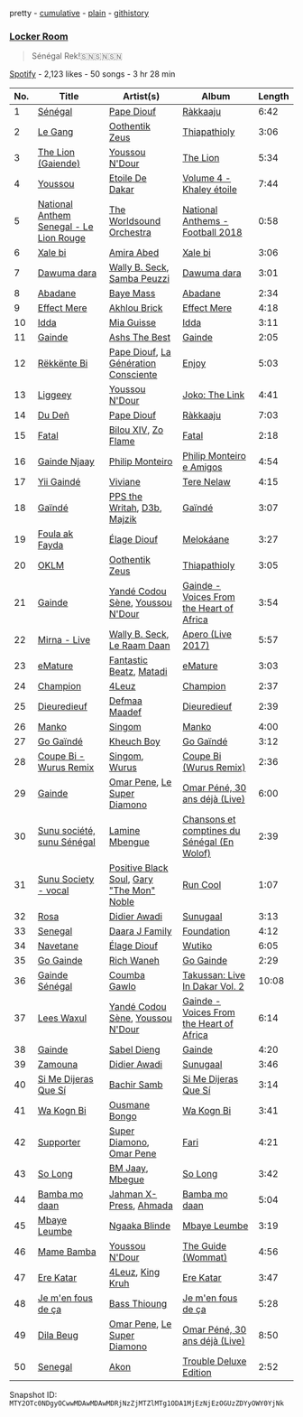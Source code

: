pretty - [cumulative](/playlists/cumulative/37i9dQZF1DX8SaiEt4OVJw.md) - [plain](/playlists/plain/37i9dQZF1DX8SaiEt4OVJw) - [githistory](https://github.githistory.xyz/mackorone/spotify-playlist-archive/blob/main/playlists/plain/37i9dQZF1DX8SaiEt4OVJw)

### [Locker Room ](https://open.spotify.com/playlist/37i9dQZF1DX8SaiEt4OVJw)

> Sénégal Rek!🇸🇳🇸🇳🇸🇳

[Spotify](https://open.spotify.com/user/spotify) - 2,123 likes - 50 songs - 3 hr 28 min

| No. | Title | Artist(s) | Album | Length |
|---|---|---|---|---|
| 1 | [Sénégal](https://open.spotify.com/track/0nfzcEx8zmGT9kUAKok6yf) | [Pape Diouf](https://open.spotify.com/artist/54SeJkg1IKFUMgXde8cgaj) | [Ràkkaaju](https://open.spotify.com/album/4FTZdFwrV3O0HK5B6qDnm5) | 6:42 |
| 2 | [Le Gang](https://open.spotify.com/track/3elChqaWlHV1xoWY02FBwn) | [Oothentik Zeus](https://open.spotify.com/artist/3ghPtsThqUAx91D4Acvvmi) | [Thiapathioly](https://open.spotify.com/album/6kYaefoyWBD0C3MhW3PKy1) | 3:06 |
| 3 | [The Lion \(Gaiende\)](https://open.spotify.com/track/1yrc7qxYjCKjgPDshOye51) | [Youssou N'Dour](https://open.spotify.com/artist/77zlytAFjPFjUKda8TNIDY) | [The Lion](https://open.spotify.com/album/38xVCz4qYEXu1FwbEHJ8eA) | 5:34 |
| 4 | [Youssou](https://open.spotify.com/track/0riKCDk8HNfsSzUKup0YzC) | [Etoile De Dakar](https://open.spotify.com/artist/0ZEIBXEWSSTDLhheAO9Wyk) | [Volume 4 \- Khaley étoile](https://open.spotify.com/album/5U6rLFNyYwmT1AkJQ7GIr0) | 7:44 |
| 5 | [National Anthem Senegal \- Le Lion Rouge](https://open.spotify.com/track/5FknxTRv2ph0qOY9GzjLgl) | [The Worldsound Orchestra](https://open.spotify.com/artist/4Q9VM1XHX9nAXG3mi3xHuC) | [National Anthems \- Football 2018](https://open.spotify.com/album/5S8ppiorFgHmC1tiVXvXrP) | 0:58 |
| 6 | [Xale bi](https://open.spotify.com/track/5A8JVvC7RJ9OHEC411OdLb) | [Amira Abed](https://open.spotify.com/artist/4UtWbbJdQl4MXHgZ3Ol6ji) | [Xale bi](https://open.spotify.com/album/15xsr5C8VEYE8c9KUiTdgw) | 3:06 |
| 7 | [Dawuma dara](https://open.spotify.com/track/3nTis5B0AbjzbYFDMqScPV) | [Wally B\. Seck](https://open.spotify.com/artist/5SVxYNSZjum1qCdVczQScc), [Samba Peuzzi](https://open.spotify.com/artist/4jXLwmp2AhoxoaPr14fagb) | [Dawuma dara](https://open.spotify.com/album/5Ukcyz7inbjx2oIgaZUD0O) | 3:01 |
| 8 | [Abadane](https://open.spotify.com/track/4nt5o7sX9ZVRrDUXwHEnJJ) | [Baye Mass](https://open.spotify.com/artist/0sjV77WupRucJ27YaMtFzx) | [Abadane](https://open.spotify.com/album/0uKApafzbKSnlBP6MI8Z2V) | 2:34 |
| 9 | [Effect Mere](https://open.spotify.com/track/4KjAxGfPwGKYzipnVavtrc) | [Akhlou Brick](https://open.spotify.com/artist/6Lq4CjT2j15j6UkqqjEguO) | [Effect Mere](https://open.spotify.com/album/0iOR6KmTgnD6ELXSIz4XpI) | 4:18 |
| 10 | [Idda](https://open.spotify.com/track/1MI8d88U2gBYEXAjCXzkXF) | [Mia Guisse](https://open.spotify.com/artist/0S17uH3c9zczQrichFl24S) | [Idda](https://open.spotify.com/album/0oofqp32mNMf1zIPx48fiJ) | 3:11 |
| 11 | [Gainde](https://open.spotify.com/track/2euLlfO4KZLyvsRLH34LhL) | [Ashs The Best](https://open.spotify.com/artist/0VLSACiskWZ7DUL0TJHXFx) | [Gainde](https://open.spotify.com/album/3Wgqsgxx24W31niRD7bxR1) | 2:05 |
| 12 | [Rëkkënte Bi](https://open.spotify.com/track/3Bb2UpUgjkgSD8e3DDCbLK) | [Pape Diouf](https://open.spotify.com/artist/54SeJkg1IKFUMgXde8cgaj), [La Génération Consciente](https://open.spotify.com/artist/0bCbA7fKSoubwnuYUxBkLP) | [Enjoy](https://open.spotify.com/album/2hvGrsPNGQE8uecMTRUb65) | 5:03 |
| 13 | [Liggeey](https://open.spotify.com/track/1vL4zn5vWOU4FbWDa7s7nw) | [Youssou N'Dour](https://open.spotify.com/artist/77zlytAFjPFjUKda8TNIDY) | [Joko: The Link](https://open.spotify.com/album/1zqKXsZQLONrHxoI5rUW37) | 4:41 |
| 14 | [Du Deñ](https://open.spotify.com/track/6KaabakThXwVdWv08Q2s9y) | [Pape Diouf](https://open.spotify.com/artist/54SeJkg1IKFUMgXde8cgaj) | [Ràkkaaju](https://open.spotify.com/album/4FTZdFwrV3O0HK5B6qDnm5) | 7:03 |
| 15 | [Fatal](https://open.spotify.com/track/13NuoA2fdG6WNbspXjkqZj) | [Bilou XIV](https://open.spotify.com/artist/3dvawoZB8I6eowcfrDx1Ii), [Zo Flame](https://open.spotify.com/artist/5P2fBaTJDFcGu1kzcBhVXL) | [Fatal](https://open.spotify.com/album/6gG5druZe243LEyO266gRH) | 2:18 |
| 16 | [Gainde Njaay](https://open.spotify.com/track/1WeYbIvwVfkw5ByO2T8LrX) | [Philip Monteiro](https://open.spotify.com/artist/7ijqDTVwOAFwX6epoMKGj9) | [Philip Monteiro e Amigos](https://open.spotify.com/album/4cfAeQexrysLJtrBUjRc1c) | 4:54 |
| 17 | [Yii Gaindé](https://open.spotify.com/track/2NDtTyFBl6VZbLy5wuVO5d) | [Viviane](https://open.spotify.com/artist/35xJVUVTevr1XAvPkMXuf8) | [Tere Nelaw](https://open.spotify.com/album/67M1CkElrLy6zHheLsPQsN) | 4:15 |
| 18 | [Gaïndé](https://open.spotify.com/track/5VaFNvICeRD4Q2AV81rsk6) | [PPS the Writah](https://open.spotify.com/artist/5hSQLuOun5KPwaPViRkgPv), [D3b](https://open.spotify.com/artist/5iKhWdhzQ0XVFCvv8qdlhn), [Majzik](https://open.spotify.com/artist/4HliaTGB7WLXup6ZkKw53i) | [Gaïndé](https://open.spotify.com/album/5fxJXoEKPvvhpIisgObkI7) | 3:07 |
| 19 | [Foula ak Fayda](https://open.spotify.com/track/6KIfRbNRc0baU1NqVi4HBU) | [Élage Diouf](https://open.spotify.com/artist/1IjC1jUjeLi2VXaxGT1B76) | [Melokáane](https://open.spotify.com/album/2m1EoiPNmUnMmSXkPenClq) | 3:27 |
| 20 | [OKLM](https://open.spotify.com/track/4pv4SCAnVQaBy07oiXSShg) | [Oothentik Zeus](https://open.spotify.com/artist/3ghPtsThqUAx91D4Acvvmi) | [Thiapathioly](https://open.spotify.com/album/6kYaefoyWBD0C3MhW3PKy1) | 3:05 |
| 21 | [Gainde](https://open.spotify.com/track/1R3MhIdYyobFnQOHPdxyel) | [Yandé Codou Sène](https://open.spotify.com/artist/73Z0aeh16t1h0S5jRDizuJ), [Youssou N'Dour](https://open.spotify.com/artist/77zlytAFjPFjUKda8TNIDY) | [Gainde \- Voices From the Heart of Africa](https://open.spotify.com/album/427okyQRjN9MOrRhsobZbD) | 3:54 |
| 22 | [Mirna \- Live](https://open.spotify.com/track/45r2Cy5iBc6n5TNZ9Ojkyp) | [Wally B\. Seck](https://open.spotify.com/artist/5SVxYNSZjum1qCdVczQScc), [Le Raam Daan](https://open.spotify.com/artist/5rYD78znxhOhbdq7n6OI0e) | [Apero \(Live 2017\)](https://open.spotify.com/album/6IJJSPFRkkN8XNUl2G3cBy) | 5:57 |
| 23 | [eMature](https://open.spotify.com/track/3X9u9WPqE1Qt2BrHaeVFEs) | [Fantastic Beatz](https://open.spotify.com/artist/6pQAI7hzgLCdYLYxU3Nx6x), [Matadi](https://open.spotify.com/artist/7wC31BHucm9dr69ZzvCjGM) | [eMature](https://open.spotify.com/album/5WqPdupk0jnmL6ZUFDq749) | 3:03 |
| 24 | [Champion](https://open.spotify.com/track/1c7OP3XkM4djqcxsLXXe0v) | [4Leuz](https://open.spotify.com/artist/1fVoqPJYIfw4p1imdVvsI9) | [Champion](https://open.spotify.com/album/4nQl92b43x6RKg63WWBtf1) | 2:37 |
| 25 | [Dieuredieuf](https://open.spotify.com/track/62ES3zCjajWugeXbU03iY2) | [Defmaa Maadef](https://open.spotify.com/artist/0IVXBYOdQmzSKy1UNQZcnA) | [Dieuredieuf](https://open.spotify.com/album/3DEBtnjsM80bzVcFDLK5Rs) | 2:39 |
| 26 | [Manko](https://open.spotify.com/track/5U8HbTpmQmgeZlQD22NKPB) | [Singom](https://open.spotify.com/artist/0irLAzm9SysPMkXleeJ4DM) | [Manko](https://open.spotify.com/album/6Son2qzFVrPnZt0cBlYfqF) | 4:00 |
| 27 | [Go Gaïndé](https://open.spotify.com/track/2xZjfo8QdncxKwaibPl8M5) | [Kheuch Boy](https://open.spotify.com/artist/6e9La3olRooVF1laXsh6E8) | [Go Gaïndé](https://open.spotify.com/album/4XiAS9heCr0lIU2jOWasEZ) | 3:12 |
| 28 | [Coupe Bi \- Wurus Remix](https://open.spotify.com/track/6B9zjL6K3zfwnCJZduh7nv) | [Singom](https://open.spotify.com/artist/0irLAzm9SysPMkXleeJ4DM), [Wurus](https://open.spotify.com/artist/3TqhJB8n9zvfo4Zcs2RSo1) | [Coupe Bi \(Wurus Remix\)](https://open.spotify.com/album/1i2CavuGCi594A5p34Pd4X) | 2:36 |
| 29 | [Gainde](https://open.spotify.com/track/5y2vQ3iWQVcurvrOdG1IRh) | [Omar Pene](https://open.spotify.com/artist/4nnxyRURTnR5bO1rUWMe4N), [Le Super Diamono](https://open.spotify.com/artist/1STm0AYsnhrGFgWxGBi1m2) | [Omar Péné, 30 ans déjà \(Live\)](https://open.spotify.com/album/2Tb6pLYWYTZDmDLWRpdmgG) | 6:00 |
| 30 | [Sunu société, sunu Sénégal](https://open.spotify.com/track/2OLPTc5pavMiiOtisGiTRh) | [Lamine Mbengue](https://open.spotify.com/artist/72ONjqs8WZu8xYikqWg6Dn) | [Chansons et comptines du Sénégal \(En Wolof\)](https://open.spotify.com/album/1mNUNyEsP9Nj4Ee6CtZ7Ga) | 2:39 |
| 31 | [Sunu Society \- vocal](https://open.spotify.com/track/2lDIc2OaqXQhiFODTFO2am) | [Positive Black Soul](https://open.spotify.com/artist/3ESsXVMhBm2vfZaWmMdHAi), [Gary "The Mon" Noble](https://open.spotify.com/artist/3X8ZKF763nMipHVDC2BzHP) | [Run Cool](https://open.spotify.com/album/4V0PdiIq8Pc7VKfl0fEmqq) | 1:07 |
| 32 | [Rosa](https://open.spotify.com/track/5v7Wdwht1uUq9yuv7wkC1c) | [Didier Awadi](https://open.spotify.com/artist/4ydTQzghrxvKHQGLPo9h5F) | [Sunugaal](https://open.spotify.com/album/6DymYR1CVPDajNQrwDP8Uz) | 3:13 |
| 33 | [Senegal](https://open.spotify.com/track/27nWLmwZhpZHCrcPc6p4Rd) | [Daara J Family](https://open.spotify.com/artist/4MvdDpI9EsfvDfKrr07H46) | [Foundation](https://open.spotify.com/album/1GA36VOnII3zU2kgVJgj3Q) | 4:12 |
| 34 | [Navetane](https://open.spotify.com/track/6f3csgdd8jg0FzijtbtD4h) | [Élage Diouf](https://open.spotify.com/artist/1IjC1jUjeLi2VXaxGT1B76) | [Wutiko](https://open.spotify.com/album/2BiEV0VhyWzV7MuRxyBt2u) | 6:05 |
| 35 | [Go Gainde](https://open.spotify.com/track/4MkwYh21G4J5zLR2IAhP9S) | [Rich Waneh](https://open.spotify.com/artist/7cSjINBvZ8bddluBvrQ9iv) | [Go Gainde](https://open.spotify.com/album/7Ky26RhTz7DAzJX9Ahd4Zv) | 2:29 |
| 36 | [Gainde Sénégal](https://open.spotify.com/track/4UfqOrxMKQtG7Istj30T92) | [Coumba Gawlo](https://open.spotify.com/artist/2YoRPc8bzxxEuK2rYbeWf5) | [Takussan: Live In Dakar Vol\. 2](https://open.spotify.com/album/6Es1VuS2Uafg3dTdqMEaBY) | 10:08 |
| 37 | [Lees Waxul](https://open.spotify.com/track/4U5ZNBYEyvIkFMnrw33GsX) | [Yandé Codou Sène](https://open.spotify.com/artist/73Z0aeh16t1h0S5jRDizuJ), [Youssou N'Dour](https://open.spotify.com/artist/77zlytAFjPFjUKda8TNIDY) | [Gainde \- Voices From the Heart of Africa](https://open.spotify.com/album/427okyQRjN9MOrRhsobZbD) | 6:14 |
| 38 | [Gainde](https://open.spotify.com/track/4Gkr2OG8qyoHoo5eS68lcD) | [Sabel Dieng](https://open.spotify.com/artist/3dJ25CMDAFc0YrlJTLDTKT) | [Gainde](https://open.spotify.com/album/2kt8s8pn5p16mNziF4WMML) | 4:20 |
| 39 | [Zamouna](https://open.spotify.com/track/65qKlzdywjJEOIFPx5e4Oi) | [Didier Awadi](https://open.spotify.com/artist/4ydTQzghrxvKHQGLPo9h5F) | [Sunugaal](https://open.spotify.com/album/6DymYR1CVPDajNQrwDP8Uz) | 3:46 |
| 40 | [Si Me Dijeras Que Sí](https://open.spotify.com/track/4wNK7BZtuMq7aVmjv3oMke) | [Bachir Samb](https://open.spotify.com/artist/6xH2Nz0KbcxQeq1iURKZ9P) | [Si Me Dijeras Que Sí](https://open.spotify.com/album/65wXhGjrnP67irq8jYH21Z) | 3:14 |
| 41 | [Wa Kogn Bi](https://open.spotify.com/track/3LnFqil63JY2suOKCPeYiB) | [Ousmane Bongo](https://open.spotify.com/artist/5kvpPDYq8NjkKPI7cQHvmZ) | [Wa Kogn Bi](https://open.spotify.com/album/2VVDjVRflO7HEJ5313vrQ1) | 3:41 |
| 42 | [Supporter](https://open.spotify.com/track/4K9HeuRUx1U1MpmE5a2dGP) | [Super Diamono](https://open.spotify.com/artist/7AMycMqOYq99M65svYeKLr), [Omar Pene](https://open.spotify.com/artist/4nnxyRURTnR5bO1rUWMe4N) | [Fari](https://open.spotify.com/album/3wcc9f7uvfpDuuF8zkq9OR) | 4:21 |
| 43 | [So Long](https://open.spotify.com/track/0r6drQLMC20q1t0gYTHrYb) | [BM Jaay](https://open.spotify.com/artist/0BDWjfYMFVuzBGfeZogFlk), [Mbegue](https://open.spotify.com/artist/2QpHYvC99DCObipW0HlBSU) | [So Long](https://open.spotify.com/album/5lN5Ufe06LymcpPSQsVSQi) | 3:42 |
| 44 | [Bamba mo daan](https://open.spotify.com/track/3EzIZiJXkJKH0Y8Jn5DRYI) | [Jahman X\-Press](https://open.spotify.com/artist/3EmEVhfs5YO9XVr5EIPWdc), [Ahmada](https://open.spotify.com/artist/4T4C0ZQEz4PcW8oQ0Riu4w) | [Bamba mo daan](https://open.spotify.com/album/0fgZtfb8Su9LdQS7IugAb0) | 5:04 |
| 45 | [Mbaye Leumbe](https://open.spotify.com/track/0sG4uP9KnMeSaehyJaXDTk) | [Ngaaka Blinde](https://open.spotify.com/artist/6JBweZ5NTBmZ8rJhDrb902) | [Mbaye Leumbe](https://open.spotify.com/album/2I3sH1PDfDh5st5upIrhEy) | 3:19 |
| 46 | [Mame Bamba](https://open.spotify.com/track/078jilHPrMLpjs8PPQoXSA) | [Youssou N'Dour](https://open.spotify.com/artist/77zlytAFjPFjUKda8TNIDY) | [The Guide \(Wommat\)](https://open.spotify.com/album/4K2xwEC31lTt6sFfC4tYoM) | 4:56 |
| 47 | [Ere Katar](https://open.spotify.com/track/2i6SP0cY5U10F8cEnlB5UD) | [4Leuz](https://open.spotify.com/artist/1fVoqPJYIfw4p1imdVvsI9), [King Kruh](https://open.spotify.com/artist/09k22CjFt68Hd77zXasqeo) | [Ere Katar](https://open.spotify.com/album/0bbSsMr0w8ykK8m3qD7QUs) | 3:47 |
| 48 | [Je m'en fous de ça](https://open.spotify.com/track/1s1uRc7LL0Zu76OlIZNtdj) | [Bass Thioung](https://open.spotify.com/artist/5W9j2vTdRrv3MaNo8xV0XN) | [Je m'en fous de ça](https://open.spotify.com/album/0L2kud4lpCUCIxNHndd2cA) | 5:28 |
| 49 | [Dila Beug](https://open.spotify.com/track/1p6fwH9J5T5hzY9k1CrwLe) | [Omar Pene](https://open.spotify.com/artist/4nnxyRURTnR5bO1rUWMe4N), [Le Super Diamono](https://open.spotify.com/artist/1STm0AYsnhrGFgWxGBi1m2) | [Omar Péné, 30 ans déjà \(Live\)](https://open.spotify.com/album/2Tb6pLYWYTZDmDLWRpdmgG) | 8:50 |
| 50 | [Senegal](https://open.spotify.com/track/5nPGKwUDZviNlPxaeUHChm) | [Akon](https://open.spotify.com/artist/0z4gvV4rjIZ9wHck67ucSV) | [Trouble Deluxe Edition](https://open.spotify.com/album/77eKpEVxmSr1RhqMlirlTF) | 2:52 |

Snapshot ID: `MTY2OTc0NDgyOCwwMDAwMDAwMDRjNzZjMTZlMTg1ODA1MjEzNjEzOGUzZDYyOWY0YjNk`

